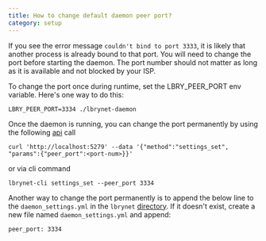 ```yaml
---
title: How to change default daemon peer port?
category: setup
---
```


If you see the error message `couldn't bind to port 3333`, it is likely that another process is already bound to that port. You will need to change the port before starting the daemon. The port number should not matter as long as it is available and not blocked by your ISP.

To change the port once during runtime, set the LBRY_PEER_PORT env variable. Here's one way to do this:

    LBRY_PEER_PORT=3334 ./lbrynet-daemon

Once the daemon is running, you can change the port permanently by using the following [api](/api) call

    curl 'http://localhost:5279' --data '{"method":"settings_set", "params":{"peer_port":<port-num>}}'

or via cli command

    lbrynet-cli settings_set --peer_port 3334

Another way to change the port permanently is to append the below line to the `daemon_settings.yml` in the `lbrynet` [directory](https://lbry.com/faq/lbry-directories). If it doesn't exist, create a new file named `daemon_settings.yml` and append:

    peer_port: 3334
